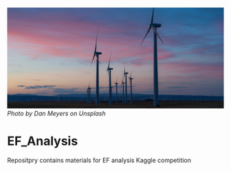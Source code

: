 ![image](https://github.com/Lexie88rus/EF_Analysis/raw/master/assets/windmills.jpg)
_Photo by Dan Meyers on Unsplash_

# EF_Analysis
Repositpry contains materials for EF analysis Kaggle competition
